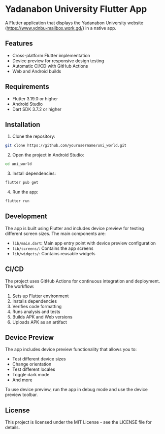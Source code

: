 # Yadanabon University Flutter App

A Flutter application that displays the Yadanabon University website (https://www.ydnbu-mailbox.work.gd/) in a native app.

## Features

- Cross-platform Flutter implementation
- Device preview for responsive design testing
- Automatic CI/CD with GitHub Actions
- Web and Android builds

## Requirements

- Flutter 3.19.0 or higher
- Android Studio
- Dart SDK 3.7.2 or higher

## Installation

1. Clone the repository:
```bash
git clone https://github.com/yourusername/uni_world.git
```

2. Open the project in Android Studio:
```bash
cd uni_world
```

3. Install dependencies:
```bash
flutter pub get
```

4. Run the app:
```bash
flutter run
```

## Development

The app is built using Flutter and includes device preview for testing different screen sizes. The main components are:

- `lib/main.dart`: Main app entry point with device preview configuration
- `lib/screens/`: Contains the app screens
- `lib/widgets/`: Contains reusable widgets

## CI/CD

The project uses GitHub Actions for continuous integration and deployment. The workflow:

1. Sets up Flutter environment
2. Installs dependencies
3. Verifies code formatting
4. Runs analysis and tests
5. Builds APK and Web versions
6. Uploads APK as an artifact

## Device Preview

The app includes device preview functionality that allows you to:
- Test different device sizes
- Change orientation
- Test different locales
- Toggle dark mode
- And more

To use device preview, run the app in debug mode and use the device preview toolbar.

## License

This project is licensed under the MIT License - see the LICENSE file for details.
